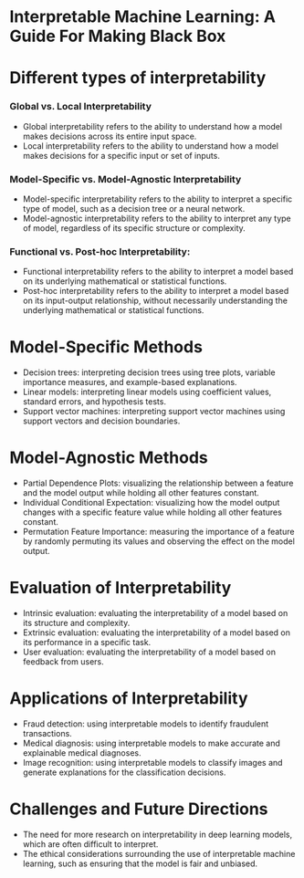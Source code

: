 # Interpretable Machine Learning: A Guide For Making Black Box


# Different types of interpretability

### Global vs. Local Interpretability

- Global interpretability refers to the ability to understand how a model makes decisions across its entire input space.
- Local interpretability refers to the ability to understand how a model makes decisions for a specific input or set of inputs.

### Model-Specific vs. Model-Agnostic Interpretability

- Model-specific interpretability refers to the ability to interpret a specific type of model, such as a decision tree or a neural network.
- Model-agnostic interpretability refers to the ability to interpret any type of model, regardless of its specific structure or complexity.

### Functional vs. Post-hoc Interpretability:

- Functional interpretability refers to the ability to interpret a model based on its underlying mathematical or statistical functions.
- Post-hoc interpretability refers to the ability to interpret a model based on its input-output relationship, without necessarily understanding the underlying mathematical or statistical functions.

# Model-Specific Methods

- Decision trees: interpreting decision trees using tree plots, variable importance measures, and example-based explanations.
- Linear models: interpreting linear models using coefficient values, standard errors, and hypothesis tests.
- Support vector machines: interpreting support vector machines using support vectors and decision boundaries.

# Model-Agnostic Methods

- Partial Dependence Plots: visualizing the relationship between a feature and the model output while holding all other features constant.
- Individual Conditional Expectation: visualizing how the model output changes with a specific feature value while holding all other features constant.
- Permutation Feature Importance: measuring the importance of a feature by randomly permuting its values and observing the effect on the model output.

# Evaluation of Interpretability

- Intrinsic evaluation: evaluating the interpretability of a model based on its structure and complexity.
- Extrinsic evaluation: evaluating the interpretability of a model based on its performance in a specific task.
- User evaluation: evaluating the interpretability of a model based on feedback from users.

# Applications of Interpretability

- Fraud detection: using interpretable models to identify fraudulent transactions.
- Medical diagnosis: using interpretable models to make accurate and explainable medical diagnoses.
- Image recognition: using interpretable models to classify images and generate explanations for the classification decisions.

# Challenges and Future Directions

- The need for more research on interpretability in deep learning models, which are often difficult to interpret.
- The ethical considerations surrounding the use of interpretable machine learning, such as ensuring that the model is fair and unbiased.
